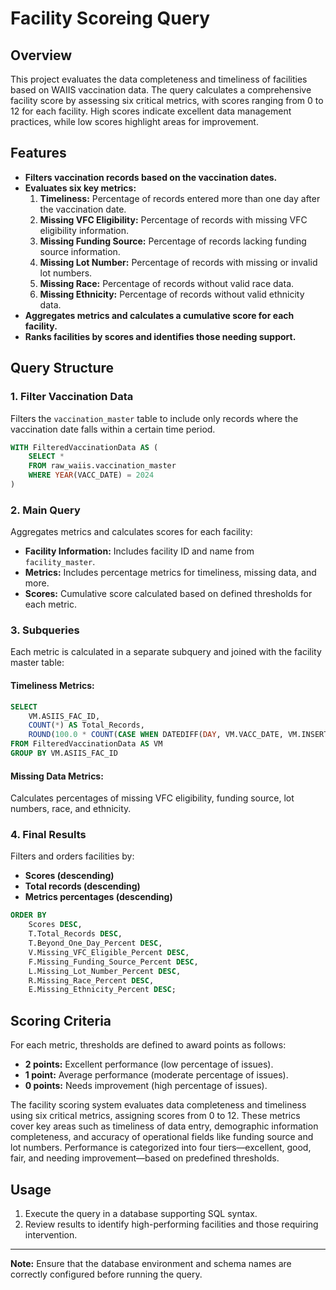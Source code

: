 
# Facility Scoreing Query

## Overview
This project evaluates the data completeness and timeliness of facilities based on WAIIS vaccination data. The query calculates a comprehensive facility score by assessing six critical metrics, with scores ranging from 0 to 12 for each facility. High scores indicate excellent data management practices, while low scores highlight areas for improvement.

## Features
- **Filters vaccination records based on the vaccination dates.**
- **Evaluates six key metrics:**
  1. **Timeliness:** Percentage of records entered more than one day after the vaccination date.
  2. **Missing VFC Eligibility:** Percentage of records with missing VFC eligibility information.
  3. **Missing Funding Source:** Percentage of records lacking funding source information.
  4. **Missing Lot Number:** Percentage of records with missing or invalid lot numbers.
  5. **Missing Race:** Percentage of records without valid race data.
  6. **Missing Ethnicity:** Percentage of records without valid ethnicity data.
- **Aggregates metrics and calculates a cumulative score for each facility.**
- **Ranks facilities by scores and identifies those needing support.**

## Query Structure

### 1. Filter Vaccination Data
Filters the `vaccination_master` table to include only records where the vaccination date falls within a certain time period.

```sql
WITH FilteredVaccinationData AS (
    SELECT *
    FROM raw_waiis.vaccination_master
    WHERE YEAR(VACC_DATE) = 2024
)
```

### 2. Main Query
Aggregates metrics and calculates scores for each facility:
- **Facility Information:** Includes facility ID and name from `facility_master`.
- **Metrics:** Includes percentage metrics for timeliness, missing data, and more.
- **Scores:** Cumulative score calculated based on defined thresholds for each metric.

### 3. Subqueries
Each metric is calculated in a separate subquery and joined with the facility master table:

#### Timeliness Metrics:
```sql
SELECT
    VM.ASIIS_FAC_ID,
    COUNT(*) AS Total_Records,
    ROUND(100.0 * COUNT(CASE WHEN DATEDIFF(DAY, VM.VACC_DATE, VM.INSERT_STAMP) > 1 THEN 1 ELSE NULL END) / COUNT(*), 2) AS Beyond_One_Day_Percent
FROM FilteredVaccinationData AS VM
GROUP BY VM.ASIIS_FAC_ID
```

#### Missing Data Metrics:
Calculates percentages of missing VFC eligibility, funding source, lot numbers, race, and ethnicity.

### 4. Final Results
Filters and orders facilities by:
- **Scores (descending)**
- **Total records (descending)**
- **Metrics percentages (descending)**

```sql
ORDER BY
    Scores DESC,
    T.Total_Records DESC,
    T.Beyond_One_Day_Percent DESC,
    V.Missing_VFC_Eligible_Percent DESC,
    F.Missing_Funding_Source_Percent DESC,
    L.Missing_Lot_Number_Percent DESC,
    R.Missing_Race_Percent DESC,
    E.Missing_Ethnicity_Percent DESC;
```

## Scoring Criteria
For each metric, thresholds are defined to award points as follows:
- **2 points:** Excellent performance (low percentage of issues).
- **1 point:** Average performance (moderate percentage of issues).
- **0 points:** Needs improvement (high percentage of issues).

The facility scoring system evaluates data completeness and timeliness using six critical metrics, assigning scores from 0 to 12. 
These metrics cover key areas such as timeliness of data entry, demographic information completeness, and accuracy of operational fields like funding source and lot numbers. 
Performance is categorized into four tiers—excellent, good, fair, and needing improvement—based on predefined thresholds.

## Usage
1. Execute the query in a database supporting SQL syntax.
2. Review results to identify high-performing facilities and those requiring intervention.

---

**Note:** Ensure that the database environment and schema names are correctly configured before running the query.
```
